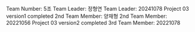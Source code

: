 Team Number: 5조
Team Leader: 정형연
Team Leader: 20241078
Project 03 version1 completed
2nd Team Member: 양재형
2nd Team Member: 20221056
Project 03 version2 completed
3rd Team Member: 20221078